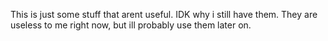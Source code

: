 This is just some stuff that arent useful. IDK why i still have them.
They are useless to me right now, but ill probably use them later on.
